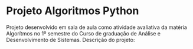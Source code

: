 # Projeto Algoritmos Python
Projeto desenvolvido em sala de aula como atividade avaliativa da matéria Algorítmos no 1º semestre do Curso de graduação de Análise e Desenvolvimento de Sistemas.
Descrição do projeto: 
